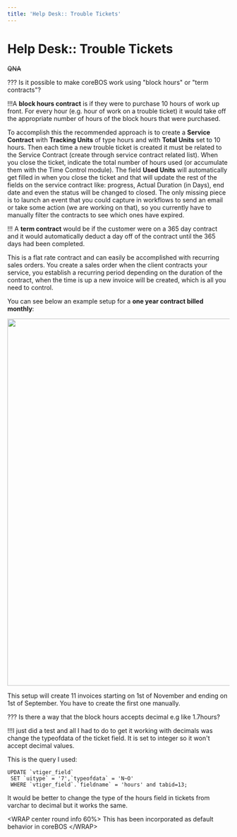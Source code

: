 ```yaml
---
title: 'Help Desk:: Trouble Tickets'
---
```


Help Desk:: Trouble Tickets
===========================

~~QNA~~

??? Is it possible to make coreBOS work using "block hours" or "term
contracts"?

!!!A **block hours contract** is if they were to purchase 10 hours of
work up front. For every hour (e.g. hour of work on a trouble ticket) it
would take off the appropriate number of hours of the block hours that
were purchased.

To accomplish this the recommended approach is to create a **Service
Contract** with **Tracking Units** of type hours and with **Total
Units** set to 10 hours. Then each time a new trouble ticket is created
it must be related to the Service Contract (create through service
contract related list). When you close the ticket, indicate the total
number of hours used (or accumulate them with the Time Control module).
The field **Used Units** will automatically get filled in when you close
the ticket and that will update the rest of the fields on the service
contract like: progress, Actual Duration (in Days), end date and even
the status will be changed to closed. The only missing piece is to
launch an event that you could capture in workflows to send an email or
take some action (we are working on that), so you currently have to
manually filter the contracts to see which ones have expired.

!!! A **term contract** would be if the customer were on a 365 day
contract and it would automatically deduct a day off of the contract
until the 365 days had been completed.

This is a flat rate contract and can easily be accomplished with
recurring sales orders. You create a sales order when the client
contracts your service, you establish a recurring period depending on
the duration of the contract, when the time is up a new invoice will be
created, which is all you need to control.

You can see below an example setup for a **one year contract billed
monthly**:

<img src="/en/corebos/oneyearcontractbilledmonthly.png" class="align-center" width="830" />

This setup will create 11 invoices starting on 1st of November and
ending on 1st of September. You have to create the first one manually.

??? Is there a way that the block hours accepts decimal e.g like
1.7hours?﻿

!!!I just did a test and all I had to do to get it working with decimals
was change the typeofdata of the ticket field. It is set to integer so
it won't accept decimal values.

This is the query I used:

    UPDATE `vtiger_field`
     SET `uitype` = '7',`typeofdata` = 'N~O'
     WHERE `vtiger_field`.`fieldname` = 'hours' and tabid=13;

It would be better to change the type of the hours field in tickets from
varchar to decimal but it works the same.

&lt;WRAP center round info 60%&gt; This has been incorporated as default
behavior in coreBOS &lt;/WRAP&gt;
